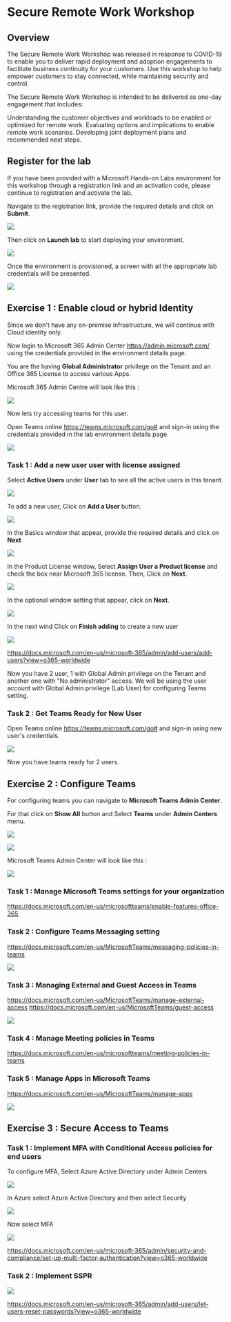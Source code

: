 
# Secure Remote Work Workshop

## Overview

The Secure Remote Work Workshop was released in response to COVID-19 to enable you to deliver rapid deployment and adoption engagements to facilitate business continuity for your customers. Use this workshop to help empower customers to stay connected, while maintaining security and control.

The Secure Remote Work Workshop is intended to be delivered as one-day engagement that includes:

Understanding the customer objectives and workloads to be enabled or optimized for remote work.
Evaluating options and implications to enable remote work scenarios.
Developing joint deployment plans and recommended next steps.

## Register for the lab 
If you have been provided with a Microsoft Hands-on Labs environment for this workshop through a registration link and an activation code, please continue to registration and activate the lab.

Navigate to the registration link, provide the required details and click on **Submit**.

<kbd>![](images/register.jpg)</kbd>

Then click on **Launch lab** to start deploying your environment.

<kbd>![](images/launchlab.jpg)</kbd>

Once the environment is provisioned, a screen with all the appropriate lab credentials will be presented. 

<kbd>![](images/envdetails.jpg)</kbd>

## Exercise 1 : Enable cloud or hybrid Identity 

Since we don't have any on-premise infrastructure, we will continue with Cloud identity only.

Now login to Microsoft 365 Admin Center https://admin.microsoft.com/ using the credentials provided in the environment details page. 

You are the having **Global Administrator** privilege on the Tenant and an Office 365 License to access various Apps.

Microsoft 365 Admin Centre will look like this :

<kbd>![](images/msac.jpg)</kbd>

Now lets try accessing teams for this user.

Open Teams online https://teams.microsoft.com/go# and sign-in using the credentials provided in the lab environment details page.

<kbd>![](images/teams.jpg)</kbd>

### Task 1 : Add a new user user with license assigned

Select **Active Users** under **User** tab to see all the active users in this tenant.

<kbd>![](images/activeusers.jpg)</kbd>

To add a new user, Click on **Add a User** button.

<kbd>![](images/adduser.jpg)</kbd>

In the Basics window that appear, provide the required details and click on **Next** 

<kbd>![](images/userbasic.jpg)</kbd>

In the Product License window, Select **Assign User a Product license** and check the box near Microsoft 365 license. Then, Click on **Next**.

<kbd>![](images/userlicense.jpg)</kbd>

In the optional window setting that appear, click on **Next**.

<kbd>![](images/useroptional.jpg)</kbd>

In the next wind Click on **Finish adding** to create a new user 

<kbd>![](images/usercreate.jpg)</kbd>

https://docs.microsoft.com/en-us/microsoft-365/admin/add-users/add-users?view=o365-worldwide

Now you have 2 user, 1 with Global Admin privilege on the Tenant and another one with "No administrator" access.
We will be using the user account with Global Admin privilege (Lab User) for configuring Teams setting.

### Task 2 : Get Teams Ready for New User

Open Teams online https://teams.microsoft.com/go# and sign-in using new user's credentials.

<kbd>![](images/teams.jpg)</kbd>

Now you have teams ready for 2 users. 

## Exercise 2 : Configure Teams

For configuring teams you can navigate to **Microsoft Teams Admin Center**. 

For that click on **Show All** button and Select **Teams** under **Admin Centers** menu.

<kbd>![](images/showall.jpg)</kbd>

<kbd>![](images/accessteamsAC.jpg)</kbd>

Microsoft Teams Admin Center will look like this :

<kbd>![](images/teamsadmincentre.jpg)</kbd>

### Task 1 : Manage Microsoft Teams settings for your organization

https://docs.microsoft.com/en-us/microsoftteams/enable-features-office-365

### Task 2 : Configure Teams Messaging setting 

https://docs.microsoft.com/en-us/MicrosoftTeams/messaging-policies-in-teams

<kbd>![](images/messagepolicy.jpg)</kbd>

### Task 3 : Managing External and Guest Access in Teams

https://docs.microsoft.com/en-us/MicrosoftTeams/manage-external-access
https://docs.microsoft.com/en-us/MicrosoftTeams/guest-access

<kbd>![](images/externalguest.jpg)</kbd>

### Task 4 : Manage Meeting policies in Teams

https://docs.microsoft.com/en-us/microsoftteams/meeting-policies-in-teams

### Task 5 : Manage Apps in Microsoft Teams

https://docs.microsoft.com/en-us/MicrosoftTeams/manage-apps

<kbd>![](images/manageapps.jpg)</kbd>

## Exercise 3 : Secure Access to Teams

### Task 1 : Implement MFA with Conditional Access policies for end users

To configure MFA, Select Azure Active Directory under Admin Centers

<kbd>![](images/aadac.jpg)</kbd>

In Azure select Azure Active Directory and then select Security

<kbd>![](images/aad.jpg)</kbd>

Now select MFA

<kbd>![](images/mfa.jpg)</kbd>

https://docs.microsoft.com/en-us/microsoft-365/admin/security-and-compliance/set-up-multi-factor-authentication?view=o365-worldwide

### Task 2 : Implement SSPR

<kbd>![](images/sspr.jpg)</kbd>

https://docs.microsoft.com/en-us/microsoft-365/admin/add-users/let-users-reset-passwords?view=o365-worldwide
